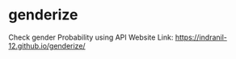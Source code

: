 # genderize
Check gender Probability using API
Website Link: https://indranil-12.github.io/genderize/ 

